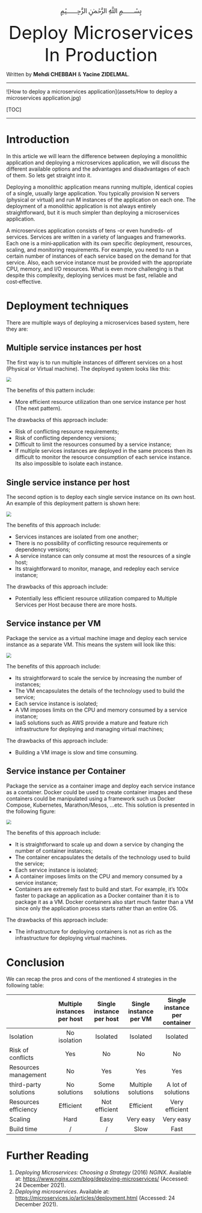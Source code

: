 <div style="text-align:center;font-size:30px">﷽</div>









<div style="text-align:center;font-size:48px">Deploy Microservices In Production</div>







Written by **Mehdi CHEBBAH** & **Yacine ZIDELMAL**.

---

![How to deploy a microservices application](assets/How to deploy a microservices application.jpg)

[TOC]

---

# Introduction

In this article we will learn the difference between deploying a monolithic application and deploying a microservices application, we will discuss the different available options and the advantages and disadvantages of each of them. So lets get straight into it.

Deploying a monolithic application means running multiple, identical copies of a single, usually large application. You typically provision N servers (physical or virtual) and run M instances of the application on each one. The deployment of a monolithic application is not always entirely straightforward, but it is much simpler than deploying a microservices application.

A microservices application consists of tens -or even hundreds- of services. Services are written in a variety of languages and frameworks. Each one is a mini‑application with its own specific deployment, resources, scaling, and monitoring requirements. For example, you need to run a certain number of instances of each service based on the demand for that service. Also, each service instance must be provided with the appropriate CPU, memory, and I/O resources. What is even more challenging is that despite this complexity, deploying services must be fast, reliable and cost‑effective.

# Deployment techniques

There are multiple ways of deploying a microservices based system, here they are:

## Multiple service instances per host

The first way is to run multiple instances of different services on a host (Physical or Virtual machine). The deployed system looks like this:

<img src="assets/Deployment-shared_host.png" style="zoom: 80%;" />

The benefits of this pattern include:

+ More efficient resource utilization than one service instance per host (The next pattern).

The drawbacks of this approach include:

+ Risk of conflicting resource requirements;
+ Risk of conflicting dependency versions;
+ Difficult to limit the resources consumed by a service instance;
+ If multiple services instances are deployed in the same process then its difficult to monitor the resource consumption of each service instance. Its also impossible to isolate each instance.

## Single service instance per host

The second option is to deploy each single service instance on its own host. An example of this deployment pattern is shown here:

<img src="assets/Deployment-shared_nothing.png" style="zoom: 80%;" />

The benefits of this approach include:

+ Services instances are isolated from one another;
+ There is no possibility of conflicting resource requirements or dependency versions;
+ A service instance can only consume at most the resources of a single host;
+ Its straightforward to monitor, manage, and redeploy each service instance;

The drawbacks of this approach include:

+ Potentially less efficient resource utilization compared to Multiple Services per Host because there are more hosts.

## Service instance per VM

Package the service as a virtual machine image and deploy each service instance as a separate VM. This means the system will look like this:

<img src="assets/Deployment-VMs.png" style="zoom: 80%;" />

The benefits of this approach include:

+ Its straightforward to scale the service by increasing the number of instances;
+ The VM encapsulates the details of the technology used to build the service;
+ Each service instance is isolated;
+ A VM imposes limits on the CPU and memory consumed by a service instance;
+ IaaS solutions such as AWS provide a mature and feature rich infrastructure for deploying and managing virtual machines;

The drawbacks of this approach include:

+ Building a VM image is slow and time consuming.

## Service instance per Container

Package the service as a container image and deploy each service instance as a container.  Docker could be used to create container images and these containers could be manipulated using a framework such us Docker Compose, Kubernetes, Marathon/Mesos, ...etc. This solution is presented in the following figure:

<img src="assets/Deployment-containers.png" style="zoom: 80%;" />

The benefits of this approach include:

+ It is straightforward to scale up and down a service by changing the number of container instances;
+ The container encapsulates the details of the technology used to build the service;
+ Each service instance is isolated;
+ A container imposes limits on the CPU and memory consumed by a service instance;
+ Containers are extremely fast to build and start. For example, it’s 100x faster to package an application as a Docker container than it is to package it as a VM. Docker containers also start much faster than a VM since only the application process starts rather than an entire OS.

The drawbacks of this approach include:

+ The infrastructure for deploying containers is not as rich as the infrastructure for deploying virtual machines.

# Conclusion

We can recap the pros and cons of the mentioned 4 strategies in the following table:

|                       | Multiple instances per host | Single instance per host | Single instance per VM | Single instance per container |
| --------------------- | :-------------------------: | :----------------------: | :--------------------: | :---------------------------: |
| Isolation             |        No isolation         |         Isolated         |        Isolated        |           Isolated            |
| Risk of conflicts     |             Yes             |            No            |           No           |              No               |
| Resources management  |             No              |           Yes            |          Yes           |              Yes              |
| third-party solutions |        No solutions         |      Some solutions      |   Multiple solutions   |      A lot of solutions       |
| Resources efficiency  |          Efficient          |      Not efficient       |       Efficient        |        Very efficient         |
| Scaling               |            Hard             |           Easy           |       Very easy        |           Very easy           |
| Build time            |              /              |            /             |          Slow          |             Fast              |

# Further Reading

1. *Deploying Microservices: Choosing a Strategy* (2016) *NGINX*. Available at: https://www.nginx.com/blog/deploying-microservices/ (Accessed: 24 December 2021).
2. *Deploying microservices*. Available at: https://microservices.io/articles/deployment.html (Accessed: 24 December 2021).
